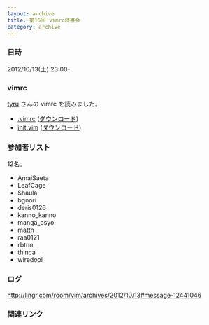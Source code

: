 ```yaml
---
layout: archive
title: 第15回 vimrc読書会
category: archive
---
```


### 日時
2012/10/13(土) 23:00-

### vimrc
[tyru](https://github.com/tyru) さんの vimrc を読みました。

- [.vimrc](https://github.com/tyru/dotfiles/blob/f6f029360f5e0dff9639a9922a49109d29fea4ed/dotfiles/.vimrc) ([ダウンロード](https://raw.github.com/tyru/dotfiles/f6f029360f5e0dff9639a9922a49109d29fea4ed/dotfiles/.vimrc))
- [init.vim](https://github.com/tyru/dotfiles/blob/f6f029360f5e0dff9639a9922a49109d29fea4ed/dotfiles/.vim/init.vim) ([ダウンロード](https://raw.github.com/tyru/dotfiles/f6f029360f5e0dff9639a9922a49109d29fea4ed/dotfiles/.vim/init.vim))

### 参加者リスト

12名。

- AmaiSaeta
- LeafCage
- Shaula
- bgnori
- deris0126
- kanno_kanno
- manga_osyo
- mattn
- raa0121
- rbtnn
- thinca
- wiredool


### ログ
<http://lingr.com/room/vim/archives/2012/10/13#message-12441046>

### 関連リンク

